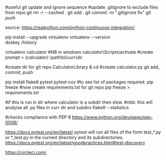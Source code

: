 


#useful git update and ignore sequence
#update .gitignore to exclude files from repo
git rm -r --cached .
git add .
git commit -m ".gitignore fix"
git push


source:
https://realpython.com/python-continuous-integration/

pip install --upgrade virtualenv
virtualenv --version  
doskey /history



virtualenv calculator
#NB in windows
calculator\Scripts\activate
#create prompt > (calculator) \path\to\curr\dir

#create dir for git repo CalculatorLibrary & cd
#create calculator.py
git add, commit, push

pip install flake8 pytest pytest-cov
#to see list of packages required.
pip freeze
#now create requirements.txt for git repo
pip freeze > requirements.txt

#if this is run in dir where calculator is a subdir then slow.
#nbb: this will analyise all .py files in curr dir and subdirs
flake8 --statistics

#checks compliance with PEP 8
https://www.python.org/dev/peps/pep-0008/

https://docs.pytest.org/en/latest/
pytest will run all files of the form test_*.py or *_test.py in the current directory and its subdirectories.
https://docs.pytest.org/en/latest/goodpractices.html#test-discovery



https://circleci.com/
